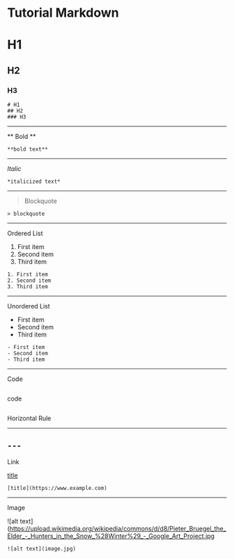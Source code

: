 # Tutorial Markdown

# H1  
## H2  
### H3

```
# H1  
## H2  
### H3
```
---

** Bold **

```**bold text**```

---

*Italic*

```*italicized text*```

---

> Blockquote

```> blockquote```

---

Ordered List

1. First item
2. Second item
3. Third item

```
1. First item
2. Second item
3. Third item
```

---

Unordered List

- First item
- Second item
- Third item

```
- First item
- Second item
- Third item
```

---

Code

```
```
code
```
```

Horizontal Rule

---

```---```
---

Link

[title](https://www.example.com)

```[title](https://www.example.com)```

---

Image

![alt text](https://upload.wikimedia.org/wikipedia/commons/d/d8/Pieter_Bruegel_the_Elder_-_Hunters_in_the_Snow_%28Winter%29_-_Google_Art_Project.jpg

```![alt text](image.jpg)```